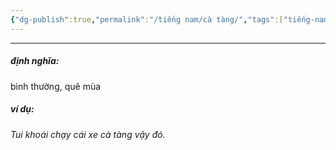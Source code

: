 ```yaml
---
{"dg-publish":true,"permalink":"/tiếng nam/cà tàng/","tags":["tiếng-nam"],"created":"2025-08-14T09:26:47.387+07:00"}
---
```


---

##### định nghĩa:
bình thường, quê mùa

##### ví dụ:
*Tui khoái chạy cái xe cà tàng vậy đó.*
